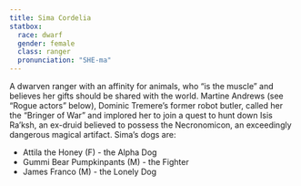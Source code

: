 ```yaml
---
title: Sima Cordelia
statbox:
  race: dwarf
  gender: female
  class: ranger
  pronunciation: "SHE-ma"
---
```


A dwarven ranger with an affinity for animals, who “is the muscle” and believes her gifts should be shared with the world. Martine Andrews (see “Rogue actors” below), Dominic Tremere’s former robot butler, called her the “Bringer of War” and implored her to join a quest to hunt down Isis Ra’ksh, an ex-druid believed to possess the Necronomicon, an exceedingly dangerous magical artifact. Sima’s dogs are:
* Attila the Honey (F) - the Alpha Dog
* Gummi Bear Pumpkinpants (M) - the Fighter
* James Franco (M) - the Lonely Dog
